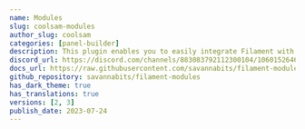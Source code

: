 ```yaml
---
name: Modules
slug: coolsam-modules
author_slug: coolsam
categories: [panel-builder]
description: This plugin enables you to easily integrate Filament with your Laravel Modular app powered by nwidart/laravel-modules. Host all your panel's code autonomously in your module!
discord_url: https://discord.com/channels/883083792112300104/1060152646113185852
docs_url: https://raw.githubusercontent.com/savannabits/filament-modules/3.x/README.md
github_repository: savannabits/filament-modules
has_dark_theme: true
has_translations: true
versions: [2, 3]
publish_date: 2023-07-24
---
```

